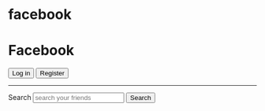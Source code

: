 # facebook
<!DOCTYPE html>
<html lang="en">
  <head>
    <meta charset="UTF-8" />
    <meta http-equiv="X-UA-Compatible" content="IE=edge" />
    <meta name="viewport" content="width=device-width, initial-scale=1.0" />
    <title>Practice Qs</title>
  </head>
  <body>
    <h1>Facebook</h1>
    <button class="userbtn">Log in</button>
    <button class="userbtn">Register</button>
    <hr />
    <label for="search">Search</label>
    <input placeholder="search your friends" id="search" />
    <button id="searchbtn">Search</button>
  </body>
</html>
